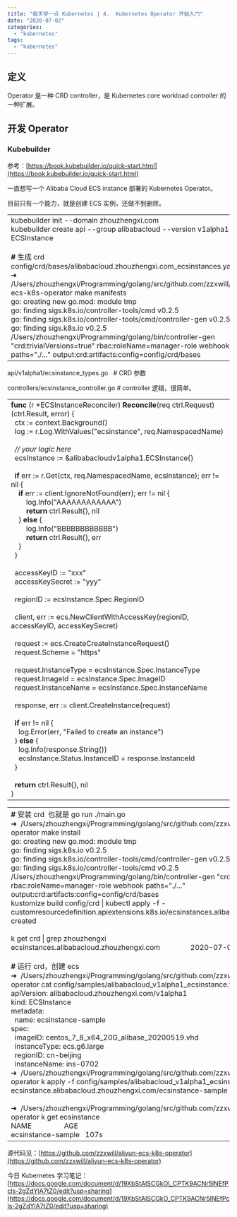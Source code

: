 ```yaml
---
title: "每天学一点 Kubernetes | 4.  Kubernetes Operator 开始入门"
date: "2020-07-02"
categories: 
  - "kubernetes"
tags: 
  - "kubernetes"
---
```


## 定义

Operator 是一种 CRD controller，是 Kubernetes core workload controller 的一种扩展。

## 开发 Operator

### Kubebuilder

参考：[https://book.kubebuilder.io/quick-start.html](https://book.kubebuilder.io/quick-start.html)  

一直想写一个 Alibaba Cloud ECS instance 部署的 Kubernetes Operator。

目前只有一个能力，就是创建 ECS 实例，还做不到删除。  

<table class=""><tbody><tr><td>kubebuilder init --domain zhouzhengxi.com<br>kubebuilder create api --group alibabacloud --version v1alpha1 --kind ECSInstance<br><strong><br></strong><strong>#</strong> 生成 crd config/crd/bases/alibabacloud.zhouzhengxi.com_ecsinstances.yaml<br>➜&nbsp; /Users/zhouzhengxi/Programming/golang/src/github.com/zzxwill/aliyun-ecs-k8s-operator make manifests<br>go: creating new go.mod: module tmp<br>go: finding sigs.k8s.io/controller-tools/cmd v0.2.5<br>go: finding sigs.k8s.io/controller-tools/cmd/controller-gen v0.2.5<br>go: finding sigs.k8s.io v0.2.5<br>/Users/zhouzhengxi/Programming/golang/bin/controller-gen "crd:trivialVersions=true" rbac:roleName=manager-role webhook paths="./..." output:crd:artifacts:config=config/crd/bases</td></tr></tbody></table>

api/v1alpha1/ecsinstance\_types.go   # CRD 参数

controllers/ecsinstance\_controller.go # controller 逻辑，很简单。  

<table class=""><tbody><tr><td><strong>func</strong> (r *ECSInstanceReconciler) <strong>Reconcile</strong>(req ctrl.Request) (ctrl.Result, error) {<br>&nbsp; ctx := context.Background()<br>&nbsp; log := r.Log.WithValues("ecsinstance", req.NamespacedName)<br><br>&nbsp; <em>// your logic here</em><br>&nbsp; ecsInstance := &amp;alibabacloudv1alpha1.ECSInstance{}<br><br>&nbsp; <strong>if</strong> err := r.Get(ctx, req.NamespacedName, ecsInstance); err != nil {<br>&nbsp; &nbsp; <strong>if</strong> err := client.IgnoreNotFound(err); err != nil {<br>&nbsp; &nbsp; &nbsp; &nbsp; log.Info("AAAAAAAAAAAA")<br>&nbsp; &nbsp; &nbsp; &nbsp; <strong>return</strong> ctrl.Result{}, nil<br>&nbsp; &nbsp; } <strong>else</strong> {<br>&nbsp; &nbsp; &nbsp; &nbsp; log.Info("BBBBBBBBBBBB")<br>&nbsp; &nbsp; &nbsp; &nbsp; <strong>return</strong> ctrl.Result{}, err<br>&nbsp; &nbsp; }<br>&nbsp; }<br><br>&nbsp; accessKeyID := "xxx"<br>&nbsp; accessKeySecret := "yyy"<br><br>&nbsp; regionID := ecsInstance.Spec.RegionID<br><br>&nbsp; client, err := ecs.NewClientWithAccessKey(regionID, accessKeyID, accessKeySecret)<br><br>&nbsp; request := ecs.CreateCreateInstanceRequest()<br>&nbsp; request.Scheme = "https"<br><br>&nbsp; request.InstanceType = ecsInstance.Spec.InstanceType<br>&nbsp; request.ImageId = ecsInstance.Spec.ImageID<br>&nbsp; request.InstanceName = ecsInstance.Spec.InstanceName<br><br>&nbsp; response, err := client.CreateInstance(request)<br><br>&nbsp; <strong>if</strong> err != nil {<br>&nbsp; &nbsp; log.Error(err, "Failed to create an instance")<br>&nbsp; } <strong>else</strong> {<br>&nbsp; &nbsp; log.Info(response.String())<br>&nbsp; &nbsp; ecsInstance.Status.InstanceID = response.InstanceId<br>&nbsp; }<br><br>&nbsp; <strong>return</strong> ctrl.Result{}, nil<br>}</td></tr></tbody></table>

<table class=""><tbody><tr><td><strong>#</strong> 安装 crd&nbsp; 也就是 go run ./main.go<br>➜&nbsp; /Users/zhouzhengxi/Programming/golang/src/github.com/zzxwill/aliyun-ecs-k8s-operator make install<br>go: creating new go.mod: module tmp<br>go: finding sigs.k8s.io v0.2.5<br>go: finding sigs.k8s.io/controller-tools/cmd/controller-gen v0.2.5<br>go: finding sigs.k8s.io/controller-tools/cmd v0.2.5<br>/Users/zhouzhengxi/Programming/golang/bin/controller-gen "crd:trivialVersions=true" rbac:roleName=manager-role webhook paths="./..." output:crd:artifacts:config=config/crd/bases<br>kustomize build config/crd | kubectl apply -f -<br>customresourcedefinition.apiextensions.k8s.io/ecsinstances.alibabacloud.zhouzhengxi.com created<br><br>k get crd | grep zhouzhengxi<br>ecsinstances.alibabacloud.zhouzhengxi.com&nbsp; &nbsp; &nbsp; &nbsp; &nbsp; &nbsp; &nbsp; &nbsp; 2020-07-02T14:52:33Z<br><strong><br></strong><strong>#</strong> 运行 crd，创建 ecs<br>➜&nbsp; /Users/zhouzhengxi/Programming/golang/src/github.com/zzxwill/aliyun-ecs-k8s-operator cat config/samples/alibabacloud_v1alpha1_ecsinstance.yaml<br>apiVersion: alibabacloud.zhouzhengxi.com/v1alpha1<br>kind: ECSInstance<br>metadata:<br>&nbsp; name: ecsinstance-sample<br>spec:<br>&nbsp; imageID: centos_7_8_x64_20G_alibase_20200519.vhd<br>&nbsp; instanceType: ecs.g6.large<br>&nbsp; regionID: cn-beijing<br>&nbsp; instanceName: ins-0702<br>➜&nbsp; /Users/zhouzhengxi/Programming/golang/src/github.com/zzxwill/aliyun-ecs-k8s-operator k apply -f config/samples/alibabacloud_v1alpha1_ecsinstance.yaml<br>ecsinstance.alibabacloud.zhouzhengxi.com/ecsinstance-sample configured<br><br>➜&nbsp; /Users/zhouzhengxi/Programming/golang/src/github.com/zzxwill/aliyun-ecs-k8s-operator k get ecsinstance<br>NAME &nbsp; &nbsp; &nbsp; &nbsp; &nbsp; &nbsp; &nbsp; &nbsp; AGE<br>ecsinstance-sample &nbsp; 107s</td></tr></tbody></table>

源代码见：[https://github.com/zzxwill/aliyun-ecs-k8s-operator](https://github.com/zzxwill/aliyun-ecs-k8s-operator)

今日 Kubernetes 学习笔记：[https://docs.google.com/document/d/19XbStAISCGkO\_CPTK9ACNr5lNEfPcls-2gZdYlA7tZ0/edit?usp=sharing](https://docs.google.com/document/d/19XbStAISCGkO_CPTK9ACNr5lNEfPcls-2gZdYlA7tZ0/edit?usp=sharing)
